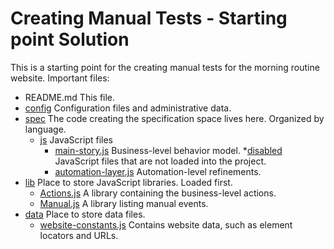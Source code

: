 # Creating Manual Tests - Starting point Solution
 
This is a starting point for the creating manual tests for the morning routine website. Important files:

* README.md This file.
* [config](config) Configuration files and administrative data.
* [spec](spec) The code creating the specification space lives here. Organized by language.
    * [js](spec/js) JavaScript files
      * [main-story.js](spec/js/main-story.js) Business-level behavior model.
    *[disabled](spec/disabled) JavaScript files that are not loaded into the project.
      * [automation-layer.js](spec/disabled/automation-layer.js) Automation-level refinements.
* [lib](lib) Place to store JavaScript libraries. Loaded first.
  * [Actions.js](lib/Actions.js) A library containing the business-level actions.
  * [Manual.js](lib/Actions.js) A library listing manual events.
* [data](data) Place to store data files.
  * [website-constants.js](data/website-constants.js) Contains website data, such as element locators and URLs.